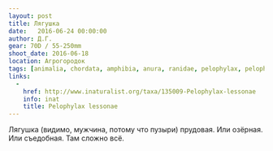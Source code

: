 ```yaml
---
layout: post
title: Лягушка
date:   2016-06-24 00:00:00
author: Д.Г.
gear: 70D / 55-250mm
shoot_date: 2016-06-18
location: Агрогородок
tags: [animalia, chordata, amphibia, anura, ranidae, pelophylax, pelophylax lessonae]
links:
  -
    href: http://www.inaturalist.org/taxa/135009-Pelophylax-lessonae
    info: inat
    title: Pelophylax lessonae
---
```


Лягушка (видимо, мужчина, потому что пузыри) прудовая. Или озёрная. Или съедобная. Там сложно всё.
